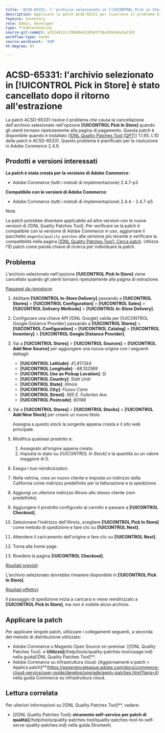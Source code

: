 ```yaml
---
title: 'ACSD-65331: l''archivio selezionato in [!UICONTROL Pick in Store] è stato cancellato dopo il ritorno all''estrazione'
description: Applicare la patch ACSD-65331 per risolvere il problema di Adobe Commerce in cui l'archivio selezionato nell'opzione [!UICONTROL Pick In Store] viene cancellato quando gli utenti tornano ripetutamente alla pagina di pagamento.
feature: Inventory
role: Admin, Developer
type: Troubleshooting
source-git-commit: a322e822ccf0b584d2385d3f38a3b92ebe3a23d3
workflow-type: tm+mt
source-wordcount: '449'
ht-degree: 0%

---
```



# ACSD-65331: l&#39;archivio selezionato in **[!UICONTROL Pick in Store]** è stato cancellato dopo il ritorno all&#39;estrazione

La patch ACSD-65331 risolve il problema che causa la cancellazione dell&#39;archivio selezionato nell&#39;opzione **[!UICONTROL Pick In Store]** quando gli utenti tornano ripetutamente alla pagina di pagamento. Questa patch è disponibile quando è installato [[!DNL Quality Patches Tool (QPT)]](/help/tools/quality-patches-tool/quality-patches-tool-to-self-serve-quality-patches.md) 1.1.65. L’ID della patch è ACSD-65331. Questo problema è pianificato per la risoluzione in Adobe Commerce 2.4.9.

## Prodotti e versioni interessati

**La patch è stata creata per la versione di Adobe Commerce:**

* Adobe Commerce (tutti i metodi di implementazione) 2.4.7-p3

**Compatibile con le versioni di Adobe Commerce:**

* Adobe Commerce (tutti i metodi di implementazione) 2.4.4 - 2.4.7-p5

>[!NOTE]
>
>La patch potrebbe diventare applicabile ad altre versioni con le nuove versioni di [!DNL Quality Patches Tool]. Per verificare se la patch è compatibile con la versione di Adobe Commerce in uso, aggiornare il pacchetto `magento/quality-patches` alla versione più recente e verificare la compatibilità nella pagina [[!DNL Quality Patches Tool]: Cerca patch](https://experienceleague.adobe.com/tools/commerce-quality-patches/index.html?lang=it). Utilizza l’ID patch come parola chiave di ricerca per individuare la patch.

## Problema

L&#39;archivio selezionato nell&#39;opzione **[!UICONTROL Pick In Store]** viene cancellato quando gli utenti tornano ripetutamente alla pagina di estrazione.

<u>Passaggi da riprodurre</u>:

1. Abilitare **[!UICONTROL In-Store Delivery]** passando a **[!UICONTROL Stores]** > **[!UICONTROL Configuration]** > **[!UICONTROL Sales]** > **[!UICONTROL Delivery Methods]** > **[!UICONTROL In-Store Delivery]**.
1. Configurare una chiave API [!DNL Google] valida per [!UICONTROL Google Distance Provider] passando a **[!UICONTROL Stores]** > **[!UICONTROL Configuration]** > **[!UICONTROL Catalog]** > **[!UICONTROL Inventory]** > **[!UICONTROL Google Distance Provider]**.
1. Vai a **[!UICONTROL Stores]** > **[!UICONTROL Sources]** > **[!UICONTROL Add New Source]** per aggiungere una nuova origine con i seguenti dettagli:

   * **[!UICONTROL Latitude]**: *41,917344*
   * **[!UICONTROL Longitude]**: *-88.102569*
   * **[!UICONTROL Use as Pickup Location]**: *Sì*
   * **[!UICONTROL Country]**: *Stati Uniti*
   * **[!UICONTROL State]**: *Illinois*
   * **[!UICONTROL City]**: *Flusso Carlo*
   * **[!UICONTROL Street]**: *565 E. Fullerton Ave.*
   * **[!UICONTROL Postcode]**: *60188*

1. Vai a **[!UICONTROL Stores]** > **[!UICONTROL Stocks]** > **[!UICONTROL Add New Stock]** per creare un nuovo titolo.

   Assegna a questo stock la sorgente appena creata e il sito web principale.
1. Modifica qualsiasi prodotto e:

   1. Assegnalo all’origine appena creata.
   1. Imposta lo stato su *[!UICONTROL In Stock]* e la quantità su un valore maggiore di 0.

1. Esegui i tuoi reindicizzatori.
1. Nella vetrina, crea un nuovo cliente e imposta un indirizzo della California come indirizzo predefinito per la fatturazione e la spedizione.
1. Aggiungi un ulteriore indirizzo Illinois allo stesso cliente (non predefinito).
1. Aggiungere il prodotto configurato al carrello e passare a **[!UICONTROL Checkout]**.
1. Selezionare l&#39;indirizzo dell&#39;Illinois, scegliere **[!UICONTROL Pick In Store]** come metodo di spedizione e fare clic su **[!UICONTROL Next]**.
1. Attendere il caricamento dell&#39;origine e fare clic su **[!UICONTROL Next]**.
1. Torna alla home page.
1. Rivedere la pagina **[!UICONTROL Checkout]**.

<u>Risultati previsti</u>:

L&#39;archivio selezionato dovrebbe rimanere disponibile in **[!UICONTROL Pick In Store]**.

<u>Risultati effettivi</u>:

Il passaggio di spedizione inizia a caricarsi e viene reindirizzato a **[!UICONTROL Pick In Store]**, ma non è visibile alcun archivio.

## Applicare la patch

Per applicare singole patch, utilizzare i collegamenti seguenti, a seconda del metodo di distribuzione utilizzato:

* Adobe Commerce o Magento Open Source on-premise: [[!DNL Quality Patches Tool] **&#x200B; > Utilizzo]**(/help/tools/quality-patches-tool/usage.md) nella guida[!DNL Quality Patches Tool]**.
* Adobe Commerce su infrastruttura cloud: [Aggiornamenti e patch > Applica patch]**(https://experienceleague.adobe.com/docs/commerce-cloud-service/user-guide/develop/upgrade/apply-patches.html?lang=it) nella guida Commerce su infrastruttura cloud.

## Lettura correlata

Per ulteriori informazioni su [!DNL Quality Patches Tool]**, vedere:

* [[!DNL Quality Patches Tool]&#x200B;**: strumento self-service per patch di qualità]**(/help/tools/quality-patches-tool/quality-patches-tool-to-self-serve-quality-patches.md) nella guida Strumenti.
